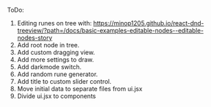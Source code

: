 ToDo:
1. Editing runes on tree with: https://minop1205.github.io/react-dnd-treeview/?path=/docs/basic-examples-editable-nodes--editable-nodes-story
2. Add root node in tree.
3. Add custom dragging view.
4. Add more settings to draw.
5. Add darkmode switch.
6. Add random rune generator.
7. Add title to custom slider control.
8. Move initial data to separate files from ui.jsx
9. Divide ui.jsx to components